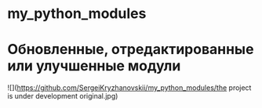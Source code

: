 # my_python_modules
# Обновленные, отредактированные или улучшенные модули
![](https://github.com/SergeiKryzhanovskii/my_python_modules/the project is under development original.jpg)
